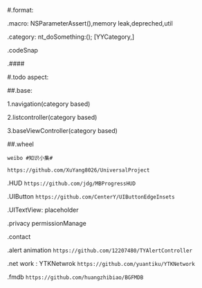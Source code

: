 #.format:




.macro: NSParameterAssert(),memory leak,depreched,util

.category: nt_doSomething:(); [YYCategory,]

.codeSnap

.##<tobefill>##


#.todo aspect:


##.base:

1.navigation(category based)

2.listcontroller(category based)

3.baseViewController(category based)



##.wheel

``
weibo #知识小集#
``

``
https://github.com/XuYang8026/UniversalProject
``

.HUD
``
https://github.com/jdg/MBProgressHUD
``

.UIButton
``
https://github.com/CenterY/UIButtonEdgeInsets
``

.UITextView: placeholder

.privacy permissionManage

.contact

.alert animation
``
https://github.com/12207480/TYAlertController
``

.net work : YTKNetwrok
``
https://github.com/yuantiku/YTKNetwork
``

.fmdb
``
https://github.com/huangzhibiao/BGFMDB
``

